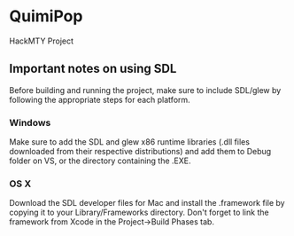 # QuimiPop
HackMTY Project

## Important notes on using SDL
Before building and running the project, make sure to include SDL/glew by following the appropriate steps for each platform.

### Windows
Make sure to add the SDL and glew x86 runtime libraries (.dll files downloaded from their respective distributions) and add them to Debug folder on VS, or the directory containing the .EXE.

### OS X
Download the SDL developer files for Mac and install the .framework file by copying it to your Library/Frameworks directory. Don't forget to link the framework from Xcode in the Project->Build Phases tab.
